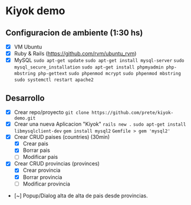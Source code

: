 # Kiyok demo

## Configuracion de ambiente (1:30 hs)
- [x] VM Ubuntu
- [x] Ruby & Rails (https://github.com/rvm/ubuntu_rvm)
- [x] MySQL
 `sudo apt-get update`
 `sudo apt-get install mysql-server`
 `sudo mysql_secure_installation`
 `sudo apt-get install phpmyadmin php-mbstring php-gettext`
 `sudo phpenmod mcrypt`
 `sudo phpenmod mbstring`
 `sudo systemctl restart apache2`

## Desarrollo
- [x] Crear repo/proyecto
 `git clone https://github.com/prete/kiyok-demo.git`
- [x] Crear una nueva Aplicacion "Kiyok"
 `rails new .`
 `sudo apt-get install libmysqlclient-dev`
 `gem install mysql2`
 `Gemfile > gem 'mysql2'`
- [x] Crear CRUD paises (countries) (30min)
    - [x] Crear pais
    - [x] Borrar pais
    - [ ] Modificar pais
- [x] Crear CRUD provincias (provinces)
    - [x] Crear provincia
    - [x] Borrar provincia
    - [ ] Modificar provincia
- [~] Popup/Dialog alta de alta de pais desde provincias.